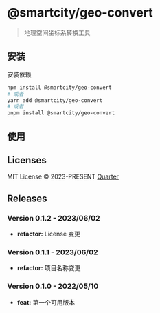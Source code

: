# @smartcity/geo-convert

> 地理空间坐标系转换工具

## 安装

安装依赖

```bash
npm install @smartcity/geo-convert
# 或者
yarn add @smartcity/geo-convert
# 或者
pnpm install @smartcity/geo-convert
```

## 使用

## Licenses

MIT License © 2023-PRESENT [Quarter](https://github.com/unmian)

## Releases

### Version 0.1.2 - 2023/06/02

- **refactor:** License 变更

### Version 0.1.1 - 2023/06/02

- **refactor:** 项目名称变更

### Version 0.1.0 - 2022/05/10

- **feat:** 第一个可用版本
